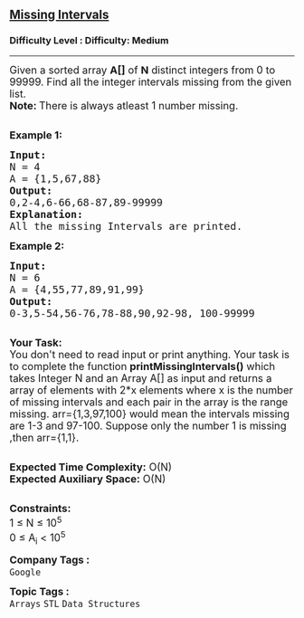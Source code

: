 <h2><a href="https://www.geeksforgeeks.org/problems/missing-intervals3058/1">Missing Intervals</a></h2><h3>Difficulty Level : Difficulty: Medium</h3><hr><div class="problems_problem_content__Xm_eO"><p><span style="font-size:18px">Given a sorted array <strong>A[]</strong> of <strong>N</strong> distinct integers from 0 to 99999. Find all the integer intervals missing from the given list.</span><br>
<span style="font-size:18px"><strong>Note: </strong>There is always atleast 1 number missing.</span></p>

<p><br>
<span style="font-size:18px"><strong>Example 1:</strong></span></p>

<pre><span style="font-size:18px"><strong>Input:</strong>
N = 4
A = {1,5,67,88}
<strong>Output:</strong>
0,2-4,6-66,68-87,89-99999
<strong>Explanation:</strong>
All the missing Intervals are printed.
</span></pre>

<p><span style="font-size:18px"><strong>Example 2: </strong></span></p>

<pre><span style="font-size:18px"><strong>Input:</strong>
N = 6
A = {4,55,77,89,91,99} 
<strong>Output:
</strong>0-3,5-54,56-76,78-88,90,92-98, 100-99999</span></pre>

<p><br>
<span style="font-size:18px"><strong>Your Task: </strong> </span><br>
<span style="font-size:18px">You don't need to read input or print anything. Your task is to complete the function <strong>printMissingIntervals</strong><strong>()</strong> which takes Integer N and an Array&nbsp;A[] as input and returns a array&nbsp;of elements with 2*x elements where x is the number of missing intervals and each pair in the array is the range missing. arr={1,3,97,100} would mean the intervals missing are 1-3 and 97-100. Suppose only the number 1 is missing ,then arr={1,1}.</span><br>
&nbsp;</p>

<p><span style="font-size:18px"><strong>Expected Time Complexity:</strong> O(N)<br>
<strong>Expected Auxiliary Space:</strong> O(N)</span><br>
&nbsp;</p>

<p><span style="font-size:18px"><strong>Constraints:</strong></span><br>
<span style="font-size:18px">1 ≤ N ≤ 10<sup>5</sup><br>
0 ≤ A<sub>i</sub> &lt; 10<sup>5</sup></span></p>
</div><p><span style=font-size:18px><strong>Company Tags : </strong><br><code>Google</code>&nbsp;<br><p><span style=font-size:18px><strong>Topic Tags : </strong><br><code>Arrays</code>&nbsp;<code>STL</code>&nbsp;<code>Data Structures</code>&nbsp;